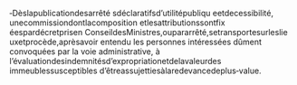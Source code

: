 ‐Dèslapublicationdesarrêté sdéclaratifsd’utilitépubliqu eetdecessibilité, unecommissiondontlacomposition etlesattributionssontfix éespardécretprisen ConseildesMinistres,oupararrêté,setransportesurleslie uxetprocède,aprèsavoir entendu les personnes intéressées dûment convoquées par la voie administrative, à l’évaluationdesindemnitésd’expropriationetdelavaleurdes immeublessusceptibles d’êtreassujettiesàlaredevancedeplus‐value.